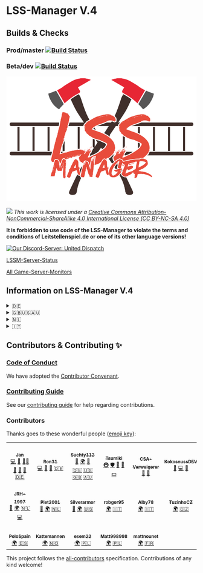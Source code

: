 # LSS-Manager V.4 

## Builds & Checks
### Prod/master [![Build Status](https://teamcity.lss-manager.de/app/rest/builds/buildType:LssmV4_MasterBuild/statusIcon.svg)](https://teamcity.lss-manager.de/viewType.html?buildTypeId=LssmV4_MasterBuild&guest=1)
### Beta/dev [![Build Status](https://teamcity.lss-manager.de/app/rest/builds/buildType:LssmV4_DevBuild/statusIcon.svg)](https://teamcity.lss-manager.de/viewType.html?buildTypeId=LssmV4_DevBuild&guest=1)

![](./docs/.vuepress/public/img/lssm.png)

*[![](https://mirrors.creativecommons.org/presskit/buttons/88x31/svg/by-nc-sa.eu.svg)][1]
This work is licensed under a [Creative Commons Attribution-NonCommercial-ShareAlike 4.0 International License (CC BY-NC-SA 4.0) ][1]*

**It is forbidden to use code of the LSS-Manager to violate the terms and conditions of Leitstellenspiel.de or one of its other language versions!**

<a href="https://discord.gg/RcTNjpB" target="_blank" align="center"><img src="https://discord.com/api/guilds/254167535446917120/embed.png?style=banner1" alt="Our Discord-Server: United Dispatch"></a>
<a href="https://github.com/LSS-Manager/LSSM-V.4" target="_blank" align="center"><img src="https://github-readme-stats.vercel.app/api/pin?username=LSS-Manager&repo=LSSM-V.4&theme=vue-dark&show_owner=true" alt=""></a>

[LSSM-Server-Status](https://status.lss-manager.de/)

[All Game-Server-Monitors](https://stats.uptimerobot.com/OEKDJSpmvK)

## Information on LSS-Manager V.4

<details>
  <summary>🇩🇪</summary>
Der LSS-MANAGER V.4 ist eine Erweiterung für das Leitstellenspiel.de und dessen anderssprachige Versionen.

Mit dieser Erweiterung wird ein Appstore zum Spiel hinzugefügt, welcher das Installieren von Plugins ermöglicht. Dabei sind alle Funktionen modular aufgebaut - man kann bis auf den letzten Baustein bestimmen, was alles aktiviert werden soll.

### Wiki
In unserem [Wiki](https://proxy.lss-manager.de/v4/docs/) findest du alles zur Installation, die FAQ und eine Erklärung aller Funktionen.

### Support Server

Klicke einfach auf das Banner unten um zu unserem Support Discord Server zu gelangen!

[![](https://discord.com/api/guilds/254167535446917120/embed.png?style=banner1)](https://discord.gg/RcTNjpB)

## Haftung / Sonstiges

Die Nutzung des Scripts geschieht auf eigene Gefahr. Wir haften nicht für eventuell auftretende Schäden oder ähnliches, die durch die Nutzung dieses Scripts entstanden sind. SHPlay GmbH ist in keinster Weise für den Inhalt des Scripts verantwortlich.
</details>

<details>
  <summary>🇬🇧🇺🇸🇦🇺</summary>
LSS-MANAGER V.4 is an extension for missionchief.co.uk, missionchief.com and missionchief-australia.com and its other language versions.

With this extension an appstore is added to the game, which allows the installation of plugins. All functions are modular - you can determine down to the last module what should be activated.

### Wiki
In our [Wiki](https://proxy.lss-manager.de/v4/docs/en_GB/) you can find everything about the installation, the FAQ and an explanation of all functions.

### Support Server

Just click on the banner below to get to our Support Discord Server!

[![](https://discord.com/api/guilds/254167535446917120/embed.png?style=banner1)](https://discord.gg/RcTNjpB)

## Liability / Other

The use of the script is at your own risk. We are not liable for possible damages or similar, which are caused by the use of this script. SHPlay GmbH is in no way responsible for the content of the script.
</details>

<details>
  <summary>🇳🇱</summary>
De LSS-MANAGER V.4 is een uitbreiding voor de meldkamerspel.com en zijn andere taalversies.

Met deze uitbreiding wordt een appstore aan het spel toegevoegd, die de installatie van plugins mogelijk maakt. Alle functies zijn modulair - u kunt tot aan de laatste module bepalen wat er geactiveerd moet worden.

### Wiki
In onze [Wiki](https://proxy.lss-manager.de/v4/docs/nl_NL/) vindt u alles over de installatie, de FAQ en een uitleg van alle functies.

### Ondersteunende server

Klik op de onderstaande banner om naar onze Support Discord Server te gaan!

[![](https://discord.com/api/guilds/254167535446917120/embed.png?style=banner1)](https://discord.gg/RcTNjpB)

## Aansprakelijkheid / Overig

Het gebruik van het script is op eigen risico. Wij zijn niet aansprakelijk voor eventuele schade of iets dergelijks, die wordt veroorzaakt door het gebruik van dit script. SHPlay GmbH is op geen enkele wijze verantwoordelijk voor de inhoud van het script.
</details>

<details>
  <summary>🇮🇹</summary>
LSS-MANAGER V.4 è un'estensione per operatore112.it e le sue altre versioni linguistiche.

Con questa estensione viene aggiunto un Appstore al gioco, che permette l'installazione di plugin. Tutte le funzioni sono modulari - è possibile determinare fino all'ultimo modulo cosa deve essere attivato.

### Wiki
Nel nostro [Wiki](https://proxy.lss-manager.de/v4/docs/en_GB/) potete trovare tutto sull'installazione, le FAQ e una spiegazione di tutte le funzioni.

### Supporto Server

Basta cliccare sul banner qui sotto per accedere al Server Discord di Supporto!

[![](https://discord.com/api/guilds/254167535446917120/embed.png?style=banner1)](https://discord.gg/RcTNjpB)

## Responsabilità / Altro

L'uso dello script è a proprio rischio. Non siamo responsabili per eventuali danni o simili, che sono causati dall'uso di questo script. Shplay Gmbh non è in alcun modo responsabile del contenuto dello script.
</details>

## Contributors & Contributing ✨

### [Code of Conduct](CODE_OF_CONDUCT.md)

We have adopted the [Contributor Convenant](https://www.contributor-covenant.org/).

### [Contributing Guide](CONTRIBUTING.md)

See our [contributing guide](CONTRIBUTING.md) for help regarding contributions.

### Contributors

Thanks goes to these wonderful people ([emoji key](https://allcontributors.org/docs/en/emoji-key)):

<!-- ALL-CONTRIBUTORS-LIST:START - Do not remove or modify this section -->
<!-- prettier-ignore-start -->
<!-- markdownlint-disable -->
<table>
  <tr>
    <td align="center"><a href="https://github.com/jxn-30"><img src="https://avatars1.githubusercontent.com/u/27238105?v=4?s=100" width="100px;" alt=""/><br /><sub><b>Jan</b></sub></a><br /><a href="https://github.com/LSS-Manager/LSSM-V.4/commits?author=jxn-30" title="Code">💻</a> <a href="#maintenance-jxn-30" title="Maintenance">🚧</a> <a href="#mentoring-jxn-30" title="Mentoring">🧑‍🏫</a> <a href="#projectManagement-jxn-30" title="Project Management">📆</a> <a href="#question-jxn-30" title="Answering Questions">💬</a> <a href="https://github.com/LSS-Manager/LSSM-V.4/pulls?q=is%3Apr+reviewed-by%3Ajxn-30" title="Reviewed Pull Requests">👀</a> <a href="[🇩🇪](https://www.leitstellenspiel.de "Translations for Leitstellenspiel.de (de_DE)")," title="Translations for Leitstellenspiel.de (de_DE)">🇩🇪</a></td>
    <td align="center"><a href="https://github.com/Ron31"><img src="https://avatars0.githubusercontent.com/u/30264441?v=4?s=100" width="100px;" alt=""/><br /><sub><b>Ron31</b></sub></a><br /><a href="https://github.com/LSS-Manager/LSSM-V.4/commits?author=Ron31" title="Code">💻</a> <a href="#question-Ron31" title="Answering Questions">💬</a> <a href="https://github.com/LSS-Manager/LSSM-V.4/pulls?q=is%3Apr+reviewed-by%3ARon31" title="Reviewed Pull Requests">👀</a> <a href="[🇩🇪](https://www.leitstellenspiel.de "Translations for Leitstellenspiel.de (de_DE)")," title="Translations for Leitstellenspiel.de (de_DE)">🇩🇪</a></td>
    <td align="center"><a href="https://github.com/Suchty112"><img src="https://avatars0.githubusercontent.com/u/1109899?v=4?s=100" width="100px;" alt=""/><br /><sub><b>Suchty112</b></sub></a><br /><a href="#question-Suchty112" title="Answering Questions">💬</a> <a href="#translation-Suchty112" title="Translation">🌍</a> <a href="https://github.com/LSS-Manager/LSSM-V.4/pulls?q=is%3Apr+reviewed-by%3ASuchty112" title="Reviewed Pull Requests">👀</a> <a href="[🇩🇪](https://www.leitstellenspiel.de "Translations for Leitstellenspiel.de (de_DE)")," title="Translations for Leitstellenspiel.de (de_DE)">🇩🇪</a> <a href="[🇺🇸](https://www.missionchief.com "Translations for Missionschief.com (en_US)")," title="Translations for Missionschief.com (en_US)">🇺🇸</a> <a href="[🇬🇧](https://www.missionchief.co.uk "Translations for Missionchief.co.uk (en_GB)")," title="Translations for Missionchief.co.uk (en_GB)">🇬🇧</a> <a href="[🇦🇺](https://www.missionchief-australia.com "Translations for Missionchief-Australia.com (en_AU)")," title="Translations for Missionchief-Australia.com (en_AU)">🇦🇺</a></td>
    <td align="center"><a href="https://github.com/Tsumiki-Chan"><img src="https://avatars2.githubusercontent.com/u/8158524?v=4?s=100" width="100px;" alt=""/><br /><sub><b>Tsumiki</b></sub></a><br /><a href="#infra-Tsumiki-Chan" title="Infrastructure (Hosting, Build-Tools, etc)">🚇</a> <a href="#security-Tsumiki-Chan" title="Security">🛡️</a> <a href="https://github.com/LSS-Manager/LSSM-V.4/pulls?q=is%3Apr+reviewed-by%3ATsumiki-Chan" title="Reviewed Pull Requests">👀</a> <a href="#question-Tsumiki-Chan" title="Answering Questions">💬</a> <a href="#financial-Tsumiki-Chan" title="Financial">💵</a></td>
    <td align="center"><a href="https://github.com/CSA-Verweigerer"><img src="https://avatars3.githubusercontent.com/u/29802197?v=4?s=100" width="100px;" alt=""/><br /><sub><b>CSA-Verweigerer</b></sub></a><br /><a href="#ideas-CSA-Verweigerer" title="Ideas, Planning, & Feedback">🤔</a> <a href="#userTesting-CSA-Verweigerer" title="User Testing">📓</a></td>
    <td align="center"><a href="https://github.com/KokosnussDEV"><img src="https://avatars3.githubusercontent.com/u/42553393?v=4?s=100" width="100px;" alt=""/><br /><sub><b>KokosnussDEV</b></sub></a><br /><a href="https://github.com/LSS-Manager/LSSM-V.4/commits?author=KokosnussDEV" title="Documentation">📖</a> <a href="https://github.com/LSS-Manager/LSSM-V.4/commits?author=KokosnussDEV" title="Code">💻</a> <a href="https://github.com/LSS-Manager/LSSM-V.4/pulls?q=is%3Apr+reviewed-by%3AKokosnussDEV" title="Reviewed Pull Requests">👀</a></td>
    <td align="center"><a href="https://github.com/Cr4zyc4k3"><img src="https://avatars.githubusercontent.com/u/69073372?v=4?s=100" width="100px;" alt=""/><br /><sub><b>Arne</b></sub></a><br /><a href="https://github.com/LSS-Manager/LSSM-V.4/commits?author=Cr4zyc4k3" title="Code">💻</a></td>
  </tr>
  <tr>
    <td align="center"><a href="https://github.com/JRH-1997"><img src="https://avatars1.githubusercontent.com/u/65117490?v=4?s=100" width="100px;" alt=""/><br /><sub><b>JRH-1997</b></sub></a><br /><a href="https://github.com/LSS-Manager/LSSM-V.4/commits?author=JRH-1997" title="Documentation">📖</a> <a href="#translation-JRH-1997" title="Translation">🌍</a> <a href="[🇳🇱](https://www.meldkamerspel.com "Translations for Meldkamerspel.com (nl_NL)")," title="Translations for Meldkamerspel.com (nl_NL)">🇳🇱</a> <a href="https://github.com/LSS-Manager/LSSM-V.4/commits?author=JRH-1997" title="Code">💻</a></td>
    <td align="center"><a href="https://github.com/Piet2001"><img src="https://avatars3.githubusercontent.com/u/54183168?v=4?s=100" width="100px;" alt=""/><br /><sub><b>Piet2001</b></sub></a><br /><a href="https://github.com/LSS-Manager/LSSM-V.4/commits?author=Piet2001" title="Documentation">📖</a> <a href="#translation-Piet2001" title="Translation">🌍</a> <a href="[🇳🇱](https://www.meldkamerspel.com "Translations for Meldkamerspel.com (nl_NL)")," title="Translations for Meldkamerspel.com (nl_NL)">🇳🇱</a></td>
    <td align="center"><a href="https://github.com/Silverarmor"><img src="https://avatars0.githubusercontent.com/u/23619946?v=4?s=100" width="100px;" alt=""/><br /><sub><b>Silverarmor</b></sub></a><br /><a href="https://github.com/LSS-Manager/LSSM-V.4/commits?author=Silverarmor" title="Documentation">📖</a> <a href="#translation-Silverarmor" title="Translation">🌍</a> <a href="[🇺🇸](https://www.missionchief.com "Translations for Missionschief.com (en_US)")," title="Translations for Missionschief.com (en_US)">🇺🇸</a></td>
    <td align="center"><a href="https://github.com/robgor95"><img src="https://avatars0.githubusercontent.com/u/73424454?v=4?s=100" width="100px;" alt=""/><br /><sub><b>robgor95</b></sub></a><br /><a href="#translation-robgor95" title="Translation">🌍</a> <a href="[🇮🇹](https://www.operatore112.it "Translations for Operatore112.it (it_IT)")," title="Translations for Operatore112.it (it_IT)">🇮🇹</a></td>
    <td align="center"><a href="https://github.com/Alby78"><img src="https://avatars.githubusercontent.com/u/73402719?v=4?s=100" width="100px;" alt=""/><br /><sub><b>Alby78</b></sub></a><br /><a href="#translation-Alby78" title="Translation">🌍</a> <a href="[🇮🇹](https://www.operatore112.it "Translations for Operatore112.it (it_IT)")," title="Translations for Operatore112.it (it_IT)">🇮🇹</a></td>
    <td align="center"><a href="https://github.com/TuzinhoCZ"><img src="https://avatars1.githubusercontent.com/u/73494217?v=4?s=100" width="100px;" alt=""/><br /><sub><b>TuzinhoCZ</b></sub></a><br /><a href="#translation-TuzinhoCZ" title="Translation">🌍</a> <a href="[🇨🇿](https://www.operacni-stredisko.cz "Translations for Operacni-Stredisko.cz (cs_CZ)")," title="Translations for Operacni-Stredisko.cz (cs_CZ)">🇨🇿</a></td>
    <td align="center"><a href="https://github.com/dennziil"><img src="https://avatars.githubusercontent.com/u/74602497?v=4?s=100" width="100px;" alt=""/><br /><sub><b>dennziil</b></sub></a><br /><a href="#translation-dennziil" title="Translation">🌍</a> <a href="[🇸🇪](https://www.larmcentralen-spelet.se "Translations for Larmcentralen-spelet.se (sv_SE)")," title="Translations for Larmcentralen-spelet.se (sv_SE)">🇸🇪</a></td>
  </tr>
  <tr>
    <td align="center"><a href="https://github.com/PoloSpain"><img src="https://avatars.githubusercontent.com/u/80695203?v=4?s=100" width="100px;" alt=""/><br /><sub><b>PoloSpain</b></sub></a><br /><a href="#translation-PoloSpain" title="Translation">🌍</a> <a href="[🇪🇸](https://www.centro-de-mando.es "Translations for Centro-de-Mando.es (es_ES)")," title="Translations for Centro-de-Mando.es (es_ES)">🇪🇸</a></td>
    <td align="center"><a href="https://github.com/olekristian"><img src="https://avatars.githubusercontent.com/u/634668?v=4?s=100" width="100px;" alt=""/><br /><sub><b>Kattemannen</b></sub></a><br /><a href="#translation-olekristian" title="Translation">🌍</a> <a href="[🇳🇴](https://www.nodsentralspillet.com "Translations for Nodsentralspillet.com (nb_NO)")," title="Translations for Nodsentralspillet.com (nb_NO)">🇳🇴</a></td>
    <td align="center"><a href="https://github.com/esem22"><img src="https://avatars.githubusercontent.com/u/74822158?v=4?s=100" width="100px;" alt=""/><br /><sub><b>esem22</b></sub></a><br /><a href="#translation-esem22" title="Translation">🌍</a> <a href="[🇵🇱](https://www.operatorratunkowy.pl "Translations for Operatorraunkowy.pl (pl_PL)")," title="Translations for Operatorraunkowy.pl (pl_PL)">🇵🇱</a></td>
    <td align="center"><a href="https://github.com/Matt998998"><img src="https://avatars.githubusercontent.com/u/69791332?v=4?s=100" width="100px;" alt=""/><br /><sub><b>Matt998998</b></sub></a><br /><a href="#translation-Matt998998" title="Translation">🌍</a> <a href="[🇵🇱](https://www.operatorratunkowy.pl "Translations for Operatorraunkowy.pl (pl_PL)")," title="Translations for Operatorraunkowy.pl (pl_PL)">🇵🇱</a></td>
    <td align="center"><a href="https://github.com/mattnounet"><img src="https://avatars.githubusercontent.com/u/73546985?v=4?s=100" width="100px;" alt=""/><br /><sub><b>mattnounet</b></sub></a><br /><a href="#translation-mattnounet" title="Translation">🌍</a> <a href="[🇫🇷](https://www.operateur112.fr "Translations for Operateur112.fr (fr_FR)")," title="Translations for Operateur112.fr (fr_FR)">🇫🇷</a></td>
  </tr>
</table>

<!-- markdownlint-restore -->
<!-- prettier-ignore-end -->

<!-- ALL-CONTRIBUTORS-LIST:END -->

This project follows the [all-contributors](https://github.com/all-contributors/all-contributors) specification. Contributions of any kind welcome!

[1]: http://creativecommons.org/licenses/by-nc-sa/4.0/
